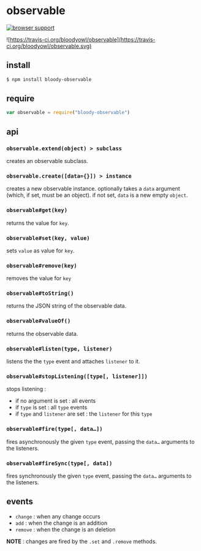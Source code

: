 # observable

[![browser support](https://ci.testling.com/bloodyowl/observable.png)
](https://ci.testling.com/bloodyowl/observable)

![https://travis-ci.org/bloodyowl/observable](https://travis-ci.org/bloodyowl/observable.svg)

## install

```sh
$ npm install bloody-observable
```

## require

```javascript
var observable = require("bloody-observable")
```

## api

### `observable.extend(object) > subclass`

creates an observable subclass.

### `observable.create([data={}]) > instance`

creates a new observable instance.
optionally takes a `data` argument (which, if set, must be an object).
if not set, `data` is a new empty `object`.

### `observable#get(key)`

returns the value for `key`.

### `observable#set(key, value)`

sets `value` as value for `key`.

### `observable#remove(key)`

removes the value for `key`

### `observable#toString()`

returns the JSON string of the observable data.

### `observable#valueOf()`

returns the observable data.

### `observable#listen(type, listener)`

listens the the `type` event and attaches `listener` to it.

### `observable#stopListening([type[, listener]])`

stops listening :

- if no argument is set : all events
- if `type` is set : all `type` events
- if `type` and `listener` are set : the `listener` for this `type`

### `observable#fire(type[, data…])`

fires asynchronously the given `type` event, passing the `data…` arguments to the listeners.

### `observable#fireSync(type[, data])`

fires synchronously the given `type` event, passing the `data…` arguments to the listeners.

## events

* `change` : when any change occurs
* `add` : when the change is an addition
* `remove` : when the change is an deletion

**NOTE** : changes are fired by the `.set` and `.remove` methods.
